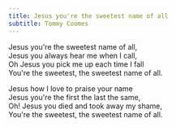 ```yaml
---
title: Jesus you're the sweetest name of all
subtitle: Tommy Coomes
---
```


Jesus you're the sweetest name of all,   
Jesus you always hear me when I call,   
Oh Jesus you pick me up each time I fall   
You're the sweetest, the sweetest name of all.

Jesus how I love to praise your name   
Jesus you're the first the last the same,   
Oh! Jesus you died and took away my shame,   
You're the sweetest, the sweetest name of all.
